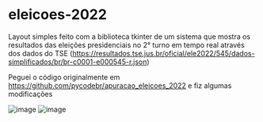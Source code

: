 # eleicoes-2022
Layout simples feito com a biblioteca tkinter de um sistema que mostra os resultados das eleições presidenciais no 2° turno em tempo real através dos dados do TSE (https://resultados.tse.jus.br/oficial/ele2022/545/dados-simplificados/br/br-c0001-e000545-r.json)

Peguei o código originalmente em https://github.com/pycodebr/apuracao_eleicoes_2022 e fiz algumas modificações

![image](https://user-images.githubusercontent.com/108037302/194727240-24867924-780a-43fe-a1c8-c1ee7f5c6ad5.png)
![image](https://user-images.githubusercontent.com/108037302/194727271-2c99c5e2-0dc6-4683-90cb-2faadddc5da1.png)
